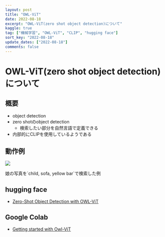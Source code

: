 ```yaml
---
layout: post
title: "OWL-ViT"
date: 2022-08-18
excerpt: "OWL-ViT(zero shot object detection)について"
kaggle: true
tag: ["機械学習", "OWL-ViT", "CLIP", "hugging face"]
sort_key: "2022-08-18"
update_dates: ["2022-08-18"]
comments: false
---
```


# OWL-ViT(zero shot object detection)について

## 概要
 - object detection
 - zero shotのobject detection
   - 検索したい部分を自然言語で定義できる 
 - 内部的にCLIPを使用しているようである

## 動作例

<div>
  <img src="https://user-images.githubusercontent.com/4949982/185286375-7c70d281-0aad-4762-9f6b-cfcc7a739315.png">
</div>

<p>娘の写真を`child, sofa, yellow bar`で検索した例</p>

## hugging face
 - [Zero-Shot Object Detection with OWL-ViT](https://huggingface.co/spaces/adirik/OWL-ViT)

## Google Colab
 - [Getting started with Owl-ViT](https://colab.research.google.com/github/huggingface/notebooks/blob/main/examples/zeroshot_object_detection_with_owlvit.ipynb#scrollTo=-Wc92cWK-Aas)

